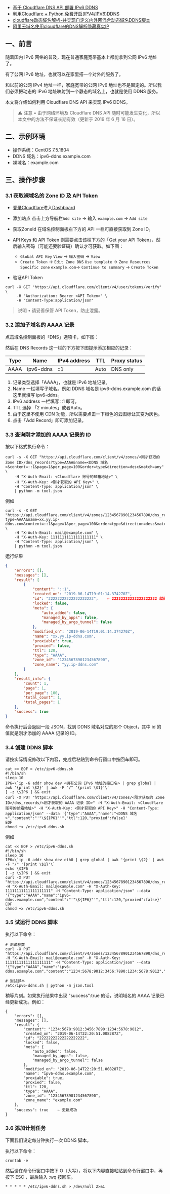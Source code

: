 - [基于 Cloudflare DNS API 部署 IPv6 DDNS](https://zhuanlan.zhihu.com/p/69379645)
- [利用Cloudflare + Python 免费开启(IPV4/IPV6)DDNS](https://blog.csdn.net/qq_36350600/article/details/113465378)
- [cloudflare动态域名解析-并实现自定义内外网混合动态域名DDNS脚本](https://blog.csdn.net/m0_57690774/article/details/128345106)
- [阿里云域名使用cloudflare的DNS解析隐藏真实IP](https://blog.csdn.net/HunterKM/article/details/90719473)

## 一、前言
随着国内 IPv6 网络的普及，现在普通家庭宽带基本上都能拿到公网 IPv6 地址了。

有了公网 IPv6 地址，也就可以在家里搭一个对外的服务了。

和以前的公网 IPv4 地址一样，家庭宽带的公网 IPv6 地址也不是固定的。所以我们必须把动态的 IPv6 地址映射到一个静态的域名上，也就是使用 DDNS 服务。

本文将介绍如何利用 Cloudflare DNS API 来实现 IPv6 DDNS。

> ⚠️ 注意
• 由于网络环境及 Cloudflare DNS API 随时可能发生变化，所以本文中的方法不保证长期有效（更新于 2019 年 6 月 16 日）。

## 二、示例环境
- 操作系统：CentOS 7.5.1804
- DDNS 域名：ipv6-ddns.example.com
- 裸域名：example.com

## 三、操作步骤
### 3.1 获取裸域名的 Zone ID 及 API Token
- [登录Cloudflare](https://dash.cloudflare.com/login?lang=zh-Hans-CN)进入[Dashboard](https://dash.cloudflare.com/)
- 添加站点 点击上方导航栏`Add site` -> 输入 `example.com` -> `Add site`

- 获取ZoneId 在域名控制面板右下方的 API 一栏可直接获取到 Zone ID。

- API Keys 和 API Token 则需要点击该栏下方的「Get your API Token」，然后输入密码（可能还要验证码）确认才可获取。如下图：
    - `Global API Key` `View` -> `输入密码` -> `View`
    - `Create Token` -> `Edit Zone DNS` `Use template` -> `Zone Resources` `Specific zone` `example.com`-> `Continue to summary` -> `Create Token`
- 验证API Token
```shell
curl -X GET "https://api.cloudflare.com/client/v4/user/tokens/verify" \
     -H "Authorization: Bearer <API Token>" \
     -H "Content-Type:application/json"
```

> 说明
• 请妥善保管 API Token，防止泄露。

### 3.2 添加子域名的 AAAA 记录
点击域名控制面板的「DNS」选项卡，如下图：


然后在 DNS Records 这一栏的下方按下图提示添加相应的记录：

| Type | Name      | IPv4 address | TTL  | Proxy status |
| ---- | --------- | ------------ | ---- | ------------ |
| AAAA | ipv6-ddns | ::1          | Auto | DNS only     |

1. 记录类型选择「AAAA」，也就是 IPv6 地址记录。
2. Name 一栏填写子域名。例如 DDNS 域名是 ipv6-ddns.example.com 的话这里就填写 ipv6-ddns。
3. IPv6 address 一栏填写 ::1 即可。
4. TTL 选择 「2 minutes」或者Auto。
5. 由于这里不使用 CDN 功能，所以需要点击一下橙色的云图标让其变为灰色。
6. 点击「Add Record」即可添加记录。

### 3.3 查询刚才添加的 AAAA 记录的 ID
按以下格式执行命令：
```shell
curl -s -X GET "https://api.cloudflare.com/client/v4/zones/<刚才获取的 Zone ID>/dns_records?type=AAAA&name=<DDNS 域名>&content=::1&page=1&per_page=100&order=type&direction=desc&match=any" \
    -H "X-Auth-Email: <Cloudflare 账号的邮箱地址>" \
    -H "X-Auth-Key: <刚才获取的 API Key>" \
    -H "Content-Type: application/json" \
    | python -m tool.json
```

例如
```shell
curl -s -X GET "https://api.cloudflare.com/client/v4/zones/12345678901234567890/dns_records?type=AAAA&name=xx.yy.ip-ddns.com&content=::1&page=1&per_page=100&order=type&direction=desc&match=any" \
    -H "X-Auth-Email: mail@example.com" \
    -H "X-Auth-Key: 11111111111111111111" \
    -H "Content-Type: application/json" \
    | python -m tool.json
```

运行结果

```json
{
    "errors": [],
    "messages": [],
    "result": [
        {
            "content": "::1",
            "created_on": "2019-06-14T19:01:14.374270Z",
            "id": "22222222222222222222",    ← 22222222222222222222 就是刚才添加 AAAA 记录的 ID，请记下
            "locked": false,
            "meta": {
                "auto_added": false,
                "managed_by_apps": false,
                "managed_by_argo_tunnel": false
            },
            "modified_on": "2019-06-14T19:01:14.374270Z",
            "name": "xx.yy.ip-ddns.com",
            "proxiable": true,
            "proxied": false,
            "ttl": 120,
            "type": "AAAA",
            "zone_id": "12345678901234567890",
            "zone_name": "yy.ip-ddns.com"
        }
    ],
    "result_info": {
        "count": 1,
        "page": 1,
        "per_page": 100,
        "total_count": 1,
        "total_pages": 1
    },
    "success": true
}
```
命令执行后会返回一段 JSON，找到 DDNS 域名对应的那个 Object，其中 id 的值就是刚才添加的 AAAA 记录的 ID。

### 3.4 创建 DDNS 脚本
请按实际情况修改以下内容，完成后粘贴到命令行窗口中按回车即可。
```shell
cat << EOF > /etc/ipv6-ddns.sh 
#!/bin/sh
sleep 10
IP6=\`ip -6 addr show dev <拥有公网 IPv6 地址的接口名> | grep global | awk '{print \$2}' | awk -F "/" '{print \$1}'\`
[ -z \$IP6 ] && exit
curl -X PUT "https://api.cloudflare.com/client/v4/zones/<刚才获取的 Zone ID>/dns_records/<刚才获取的 AAAA 记录 ID>" -H "X-Auth-Email: <Cloudflare 账号的邮箱地址>" -H "X-Auth-Key: <刚才获取的 API Key>" -H "Content-Type: application/json" --data '{"type":"AAAA","name":"<DDNS 域名>","content":"'"\${IP6}"'","ttl":120,"proxied":false}'
EOF
chmod +x /etc/ipv6-ddns.sh 
```

例如
```shell
cat << EOF > /etc/ipv6-ddns.sh 
#!/bin/sh
sleep 10
IP6=\`ip -6 addr show dev eth0 | grep global | awk '{print \$2}' | awk -F "/" '{print \$1}'\`
echo \$IP6
[ -z \$IP6 ] && exit
curl -X PUT "https://api.cloudflare.com/client/v4/zones/12345678901234567890/dns_records/22222222222222222222" -H "X-Auth-Email: mail@example.com" -H "X-Auth-Key: 11111111111111111111" -H "Content-Type: application/json" --data '{"type":"AAAA","name":"ipv6-ddns.example.com","content":"'"\${IP6}"'","ttl":120,"proxied":false}'
EOF
chmod +x /etc/ipv6-ddns.sh 
```

### 3.5 试运行 DDNS 脚本
执行以下命令：
```shell
# 测试参数
curl -X PUT "https://api.cloudflare.com/client/v4/zones/12345678901234567890/dns_records/22222222222222222222" -H "X-Auth-Email: mail@example.com" -H "X-Auth-Key: 11111111111111111111" -H "Content-Type: application/json" --data '{"type":"AAAA","name":"ipv6-ddns.example.com","content":"1234:5678:9012:3456:7890:1234:5678:9012","ttl":120,"proxied":false}'

# 测试脚本
/etc/ipv6-ddns.sh | python -m json.tool
```
稍等片刻。如果执行结果中出现 "success":true 的话，说明域名的 AAAA 记录已经更新成功。例如：
```shell
{
    "errors": [],
    "messages": [],
    "result": {
        "content": "1234:5678:9012:3456:7890:1234:5678:9012",
        "created_on": "2019-06-14T22:20:51.008287Z",
        "id": "22222222222222222222",
        "locked": false,
        "meta": {
            "auto_added": false,
            "managed_by_apps": false,
            "managed_by_argo_tunnel": false
        },
        "modified_on": "2019-06-14T22:20:51.008287Z",
        "name": "ipv6-ddns.example.com",
        "proxiable": true,
        "proxied": false,
        "ttl": 120,
        "type": "AAAA",
        "zone_id": "12345678901234567890",
        "zone_name": "example.com"
    },
    "success": true    ← 更新成功
}
```
### 3.6 添加计划任务
下面我们设定每分钟执行一次 DDNS 脚本。

执行以下命令：
```
crontab -e
```
然后请在命令行窗口中按下 O（大写），将以下内容直接粘贴到命令行窗口中，再按下 ESC ，最后输入 :wq 按回车。
```shell
* * * * * /etc/ipv6-ddns.sh > /dev/null 2>&1
```
